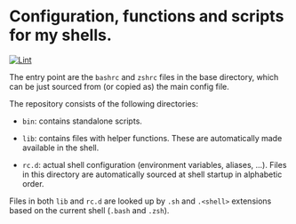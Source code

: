 # Configuration, functions and scripts for my shells.

[![Lint](https://github.com/albertodonato/shell.d/workflows/Lint/badge.svg)](https://github.com/albertodonato/shell.d/actions?query=workflow%3ALint)

The entry point are the `bashrc` and `zshrc` files in the base directory, which
can be just sourced from (or copied as) the main config file.

The repository consists of the following directories:

- `bin`: contains standalone scripts.

- `lib`: contains files with helper functions. These are automatically made
  available in the shell.

- `rc.d`: actual shell configuration (environment variables, aliases, ...).
  Files in this directory are automatically sourced at shell startup in
  alphabetic order.
  
  
Files in both `lib` and `rc.d` are looked up by `.sh` and `.<shell>` extensions
based on the current shell (`.bash` and `.zsh`).
